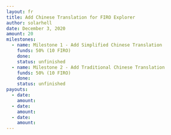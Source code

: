 ```yaml
---
layout: fr
title: Add Chinese Translation for FIRO Explorer
author: solarhell
date: December 3, 2020
amount: 20
milestones:
  - name: Milestone 1 - Add Simplified Chinese Translation
    funds: 50% (10 FIRO)
    done:
    status: unfinished
  - name: Milestone 2 - Add Traditional Chinese Translation
    funds: 50% (10 FIRO)
    done:
    status: unfinished
payouts:
  - date:
    amount:
  - date:
    amount:
  - date:
    amount:
---
```

